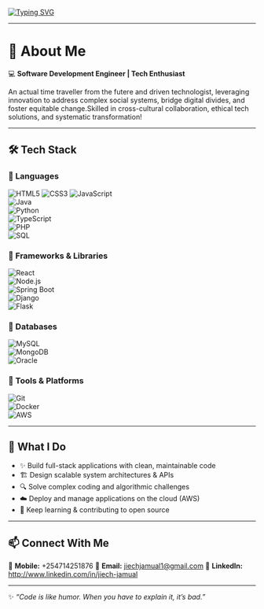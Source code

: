 <!-- Animated Typing Banner -->
[![Typing SVG](https://readme-typing-svg.demolab.com?font=Fira+Code&size=24&pause=1000&color=000000&center=true&vCenter=true&width=800&lines=Hi+there%2C+I'm+Jiech+Jamual;Software+Development+Engineer)](https://git.io/typing-svg)


---

# 🚀 About Me  

💻 **Software Development Engineer | Tech Enthusiast**  

An actual time traveller from the futere and driven technologist, leveraging innovation to address complex social systems, bridge digital divides, and foster equitable change.Skilled in cross-cultural collaboration, ethical tech solutions, and systematic transformation!  

---

## 🛠️ Tech Stack  

### 🔹 Languages  
  
![HTML5](https://img.shields.io/badge/HTML5-E34F26?style=for-the-badge&logo=html5&logoColor=white) 
![CSS3](https://img.shields.io/badge/CSS3-1572B6?style=for-the-badge&logo=css3&logoColor=white) 
![JavaScript](https://img.shields.io/badge/JavaScript-F7DF1E?style=for-the-badge&logo=javascript&logoColor=black)  
![Java](https://img.shields.io/badge/Java-007396?style=for-the-badge&logo=java&logoColor=white)  
![Python](https://img.shields.io/badge/Python-3776AB?style=for-the-badge&logo=python&logoColor=white)   
![TypeScript](https://img.shields.io/badge/TypeScript-3178C6?style=for-the-badge&logo=typescript&logoColor=white)   
![PHP](https://img.shields.io/badge/PHP-777BB4?style=for-the-badge&logo=php&logoColor=white)  
![SQL](https://img.shields.io/badge/SQL-003B57?style=for-the-badge&logo=database&logoColor=white)  
 


### 🔹 Frameworks & Libraries  
![React](https://img.shields.io/badge/React-20232A?style=for-the-badge&logo=react&logoColor=61DAFB)  
![Node.js](https://img.shields.io/badge/Node.js-339933?style=for-the-badge&logo=node.js&logoColor=white)   
![Spring Boot](https://img.shields.io/badge/Spring%20Boot-6DB33F?style=for-the-badge&logo=springboot&logoColor=white)  
![Django](https://img.shields.io/badge/Django-092E20?style=for-the-badge&logo=django&logoColor=white)  
![Flask](https://img.shields.io/badge/Flask-000000?style=for-the-badge&logo=flask&logoColor=white)  

### 🔹 Databases  
![MySQL](https://img.shields.io/badge/MySQL-4479A1?style=for-the-badge&logo=mysql&logoColor=white)   
![MongoDB](https://img.shields.io/badge/MongoDB-47A248?style=for-the-badge&logo=mongodb&logoColor=white)  
![Oracle](https://img.shields.io/badge/Oracle-F80000?style=for-the-badge&logo=oracle&logoColor=white)  

### 🔹 Tools & Platforms  
![Git](https://img.shields.io/badge/Git-F05032?style=for-the-badge&logo=git&logoColor=white)  
![Docker](https://img.shields.io/badge/Docker-2496ED?style=for-the-badge&logo=docker&logoColor=white)   
![AWS](https://img.shields.io/badge/AWS-232F3E?style=for-the-badge&logo=amazonaws&logoColor=white)   
 

---

## 📌 What I Do  
- ✨ Build full-stack applications with clean, maintainable code  
- 🏗️ Design scalable system architectures & APIs  
- 🔍 Solve complex coding and algorithmic challenges  
- ☁️ Deploy and manage applications on the cloud (AWS)  
- 📖 Keep learning & contributing to open source  

---
## 📫 Connect With Me  

📱 **Mobile:** +254714251876
📧 **Email:** jiechjamual1@gmail.com
💼 **LinkedIn:** http://www.linkedin.com/in/jiech-jamual  


---

✨ _“Code is like humor. When you have to explain it, it’s bad.”_  
